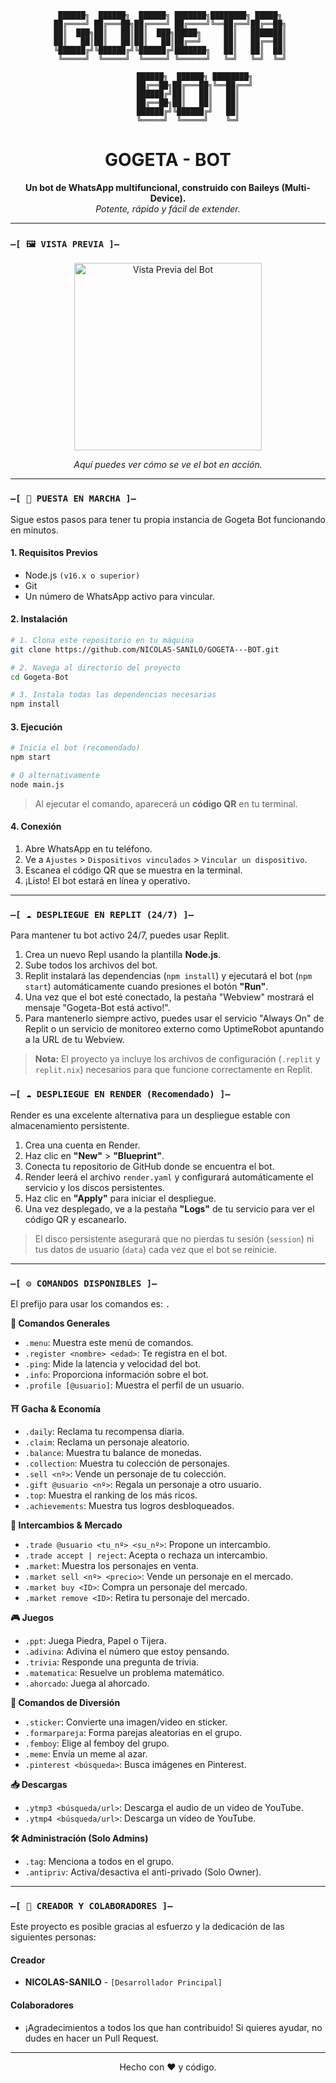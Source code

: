 <div align="center">

```
  ██████╗  ██████╗  ██████╗ ███████╗████████╗ █████╗ 
 ██╔════╝ ██╔═══██╗██╔════╝ ██╔════╝╚══██╔══╝██╔══██╗
 ██║  ███╗██║   ██║██║  ███╗█████╗     ██║   ███████║
 ██║   ██║██║   ██║██║   ██║██╔══╝     ██║   ██╔══██║
 ╚██████╔╝╚██████╔╝╚██████╔╝███████╗   ██║   ██║  ██║
  ╚═════╝  ╚═════╝  ╚═════╝ ╚══════╝   ╚═╝   ╚═╝  ╚═╝
                                                   
            ██████╗  ██████╗ ████████╗
            ██╔══██╗██╔═══██╗╚══██╔══╝
            ██████╔╝██║   ██║   ██║   
            ██╔══██╗██║   ██║   ██║   
            ██████╔╝╚██████╔╝   ██║   
            ╚═════╝  ╚═════╝    ╚═╝   
```
<h1 align="center">GOGETA - BOT</h1>

<p align="center">
  <b>Un bot de WhatsApp multifuncional, construido con Baileys (Multi-Device).</b>
  <br>
  <i>Potente, rápido y fácil de extender.</i>
</p>

</div>

---

### `—[ 🖼️ VISTA PREVIA ]—`

<div align="center">
  <!-- Reemplaza la URL de abajo con el enlace a tu imagen -->
  <img src="https://i.postimg.cc/xCz6TTbZ/Polish-20250807-144544105.jpg" alt="Vista Previa del Bot" width="300"/>
  <p><i>Aquí puedes ver cómo se ve el bot en acción.</i></p>
</div>


---

### `—[ 🚀 PUESTA EN MARCHA ]—`

Sigue estos pasos para tener tu propia instancia de Gogeta Bot funcionando en minutos.

#### **1. Requisitos Previos**
- Node.js `(v16.x o superior)`
- Git
- Un número de WhatsApp activo para vincular.

#### **2. Instalación**

```bash
# 1. Clona este repositorio en tu máquina
git clone https://github.com/NICOLAS-SANILO/GOGETA---BOT.git

# 2. Navega al directorio del proyecto
cd Gogeta-Bot

# 3. Instala todas las dependencias necesarias
npm install
```

#### **3. Ejecución**

```bash
# Inicia el bot (recomendado)
npm start

# O alternativamente
node main.js
```
> Al ejecutar el comando, aparecerá un **código QR** en tu terminal.

#### **4. Conexión**
1.  Abre WhatsApp en tu teléfono.
2.  Ve a `Ajustes` > `Dispositivos vinculados` > `Vincular un dispositivo`.
3.  Escanea el código QR que se muestra en la terminal.
4.  ¡Listo! El bot estará en línea y operativo.

---
### `—[ ☁️ DESPLIEGUE EN REPLIT (24/7) ]—`

Para mantener tu bot activo 24/7, puedes usar Replit.

1.  Crea un nuevo Repl usando la plantilla **Node.js**.
2.  Sube todos los archivos del bot.
3.  Replit instalará las dependencias (`npm install`) y ejecutará el bot (`npm start`) automáticamente cuando presiones el botón **"Run"**.
4.  Una vez que el bot esté conectado, la pestaña "Webview" mostrará el mensaje "Gogeta-Bot está activo!".
5.  Para mantenerlo siempre activo, puedes usar el servicio "Always On" de Replit o un servicio de monitoreo externo como UptimeRobot apuntando a la URL de tu Webview.

> **Nota:** El proyecto ya incluye los archivos de configuración (`.replit` y `replit.nix`) necesarios para que funcione correctamente en Replit.

### `—[ ☁️ DESPLIEGUE EN RENDER (Recomendado) ]—`

Render es una excelente alternativa para un despliegue estable con almacenamiento persistente.

1.  Crea una cuenta en Render.
2.  Haz clic en **"New"** > **"Blueprint"**.
3.  Conecta tu repositorio de GitHub donde se encuentra el bot.
4.  Render leerá el archivo `render.yaml` y configurará automáticamente el servicio y los discos persistentes.
5.  Haz clic en **"Apply"** para iniciar el despliegue.
6.  Una vez desplegado, ve a la pestaña **"Logs"** de tu servicio para ver el código QR y escanearlo.

> El disco persistente asegurará que no pierdas tu sesión (`session`) ni tus datos de usuario (`data`) cada vez que el bot se reinicie.
---

### `—[ ⚙️ COMANDOS DISPONIBLES ]—`

El prefijo para usar los comandos es: `.`

**🤖 Comandos Generales**
- `.menu`: Muestra este menú de comandos.
- `.register <nombre> <edad>`: Te registra en el bot.
- `.ping`: Mide la latencia y velocidad del bot.
- `.info`: Proporciona información sobre el bot.
- `.profile [@usuario]`: Muestra el perfil de un usuario.

**⛩️ Gacha & Economía**
- `.daily`: Reclama tu recompensa diaria.
- `.claim`: Reclama un personaje aleatorio.
- `.balance`: Muestra tu balance de monedas.
- `.collection`: Muestra tu colección de personajes.
- `.sell <nº>`: Vende un personaje de tu colección.
- `.gift @usuario <nº>`: Regala un personaje a otro usuario.
- `.top`: Muestra el ranking de los más ricos.
- `.achievements`: Muestra tus logros desbloqueados.

**🔄 Intercambios & Mercado**
- `.trade @usuario <tu_nº> <su_nº>`: Propone un intercambio.
- `.trade accept | reject`: Acepta o rechaza un intercambio.
- `.market`: Muestra los personajes en venta.
- `.market sell <nº> <precio>`: Vende un personaje en el mercado.
- `.market buy <ID>`: Compra un personaje del mercado.
- `.market remove <ID>`: Retira tu personaje del mercado.

**🎮 Juegos**
- `.ppt`: Juega Piedra, Papel o Tijera.
- `.adivina`: Adivina el número que estoy pensando.
- `.trivia`: Responde una pregunta de trivia.
- `.matematica`: Resuelve un problema matemático.
- `.ahorcado`: Juega al ahorcado.

**🎉 Comandos de Diversión**
- `.sticker`: Convierte una imagen/video en sticker.
- `.formarpareja`: Forma parejas aleatorias en el grupo.
- `.femboy`: Elige al femboy del grupo.
- `.meme`: Envía un meme al azar.
- `.pinterest <búsqueda>`: Busca imágenes en Pinterest.

**📥 Descargas**
- `.ytmp3 <búsqueda/url>`: Descarga el audio de un video de YouTube.
- `.ytmp4 <búsqueda/url>`: Descarga un video de YouTube.

**🛠️ Administración (Solo Admins)**
- `.tag`: Menciona a todos en el grupo.
- `.antipriv`: Activa/desactiva el anti-privado (Solo Owner).

---

### `—[ 👥 CREADOR Y COLABORADORES ]—`

Este proyecto es posible gracias al esfuerzo y la dedicación de las siguientes personas:

#### **Creador**
- **NICOLAS-SANILO** - `[Desarrollador Principal]`

#### **Colaboradores**
- ¡Agradecimientos a todos los que han contribuido! Si quieres ayudar, no dudes en hacer un Pull Request.

---

<div align="center">
  <p>Hecho con ❤️ y código.</p>
</div>

